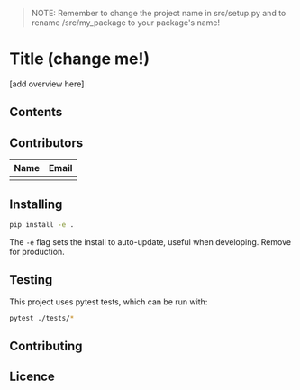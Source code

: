> NOTE: Remember to change the project name in src/setup.py and to rename /src/my_package to your package's name!

# Title (change me!)

[add overview here]

## Contents

## Contributors

| Name | Email |
|------|-------|
|      |       |

## Installing

```bash
pip install -e .
```
The `-e` flag sets the install to auto-update, useful when developing. Remove for production.

## Testing

This project uses pytest tests, which can be run with:
```bash
pytest ./tests/*
```

## Contributing

## Licence
